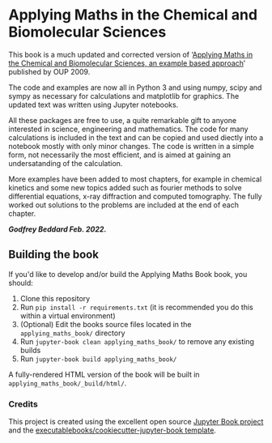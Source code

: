 # Applying Maths in the Chemical and Biomolecular Sciences

This book is a much updated and corrected version of &lsquo;[Applying Maths in the Chemical and Biomolecular Sciences, an example based approach](https://www.amazon.co.uk/Applying-Maths-Chemical-Biomolecular-Sciences/dp/0199230919)&rsquo; published by OUP 2009. 

The code and examples are now all in Python 3 and using numpy, scipy and sympy as necessary for calculations and matplotlib for graphics. The updated text was written using Jupyter notebooks. 

All these packages are free to use, a quite remarkable gift to anyone interested in science, engineering and mathematics. The code for many calculations is included in the text and can be copied and used diectly into a notebook mostly with only minor changes. The code is written in a simple form, not necessarily the most efficient, and is aimed at gaining an undersatanding of the calculation.

More examples have been added to most chapters, for example in chemical kinetics and some new topics added such as fourier methods to solve differential equations, x-ray diffraction and computed tomography. The fully worked out solutions to the problems are included at the end of each chapter.

***Godfrey Beddard Feb. 2022.***



## Building the book

If you'd like to develop and/or build the Applying Maths Book book, you should:

1. Clone this repository
2. Run `pip install -r requirements.txt` (it is recommended you do this within a virtual environment)
3. (Optional) Edit the books source files located in the `applying_maths_book/` directory
4. Run `jupyter-book clean applying_maths_book/` to remove any existing builds
5. Run `jupyter-book build applying_maths_book/`

A fully-rendered HTML version of the book will be built in `applying_maths_book/_build/html/`.

### Credits

This project is created using the excellent open source [Jupyter Book project](https://jupyterbook.org/) and the [executablebooks/cookiecutter-jupyter-book template](https://github.com/executablebooks/cookiecutter-jupyter-book).

